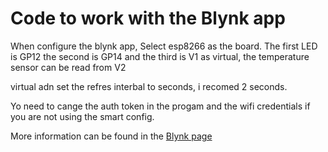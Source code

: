<h1>Code to work with the Blynk app</h1>
<p>When configure the blynk app, Select esp8266 as the board. The first LED is GP12 the second is GP14 and the third is V1 as virtual, the temperature sensor can be read from V2</p> <p>virtual adn set the refres interbal to seconds, i recomed 2 seconds.</p>
<p>Yo need to cange the auth token in the progam and the wifi credentials if you are not using the smart config.</p>
<p>More information can be found in the <a href="https://blynk.io/en/getting-started">Blynk page </a>  </p>

